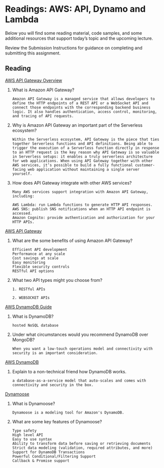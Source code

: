 Readings: AWS: API, Dynamo and Lambda
=====================================

Below you will find some reading material, code samples, and some additional resources that support today’s topic and the upcoming lecture.

Review the Submission Instructions for guidance on completing and submitting this assignment.

Reading
-------

[AWS API Gateway Overview](https://www.serverless.com/amazon-api-gateway)

1.  What is Amazon API Gateway?

    ```
    Amazon API Gateway is a managed service that allows developers to define the HTTP endpoints of a REST API or a WebSocket API and connect those endpoints with the corresponding backend business logic. It also handles authentication, access control, monitoring, and tracing of API requests.
    ```

2.  Why is Amazon API Gateway an important part of the Serverless ecosystem?

    ```
    Within the Serverless ecosystem, API Gateway is the piece that ties together Serverless functions and API definitions. Being able to trigger the execution of a Serverless function directly in response to an HTTP request is the key reason why API Gateway is so valuable in Serverless setups: it enables a truly serverless architecture for web applications. When using API Gateway together with other AWS services, it’s possible to build a fully functional customer-facing web application without maintaining a single server yourself.
    ```

3.  How does API Gateway integrate with other AWS services?

    ```
    Many AWS services support integration with Amazon API Gateway, including:

    AWS Lambda: run Lambda functions to generate HTTP API responses.
    AWS SNS: publish SNS notifications when an HTTP API endpoint is accessed.
    Amazon Cognito: provide authentication and authorization for your HTTP APIs.
    ```


[AWS API Gateway](https://aws.amazon.com/api-gateway/)

1.  What are the some benefits of using Amazon API Gateway?

    ```
    Efficient API development
    Performance at any scale
    Cost savings at scale
    Easy monitoring
    Flexible security controls
    RESTful API options
    ```

2.  What two API types might you choose from?

    ```
    1. RESTful APIs

    2. WEBSOCKET APIs
    ```


[AWS DynamoDB Guide](https://www.dynamodbguide.com/what-is-dynamo-db/)

1.  What is DynamoDB?

    ```
    hosted NoSQL database
    ```


2.  Under what circumstances would you recommend DynamoDB over MongoDB?

    ```
    When you want a low-touch operations model and connectivity with security is an important consideration.
    ```


[AWS DynamoDB](https://aws.amazon.com/dynamodb/)

1.  Explain to a non-technical friend how DynamoDB works.

    ```
    a database-as-a-service model that auto-scales and comes with connectivity and security in the box.
    ```



[Dynamoose](https://dynamoosejs.com/getting_started/Introduction)

1.  What is Dynamoose?

    ```
    Dynamoose is a modeling tool for Amazon's DynamoDB.
    ```

2.  What are some key features of Dynamoose?

    ```
    Type safety
    High level API
    Easy to use syntax
    Ability to transform data before saving or retrieving documents
    Strict data modeling (validation, required attributes, and more)
    Support for DynamoDB Transactions
    Powerful Conditional/Filtering Support
    Callback & Promise support
    ```
